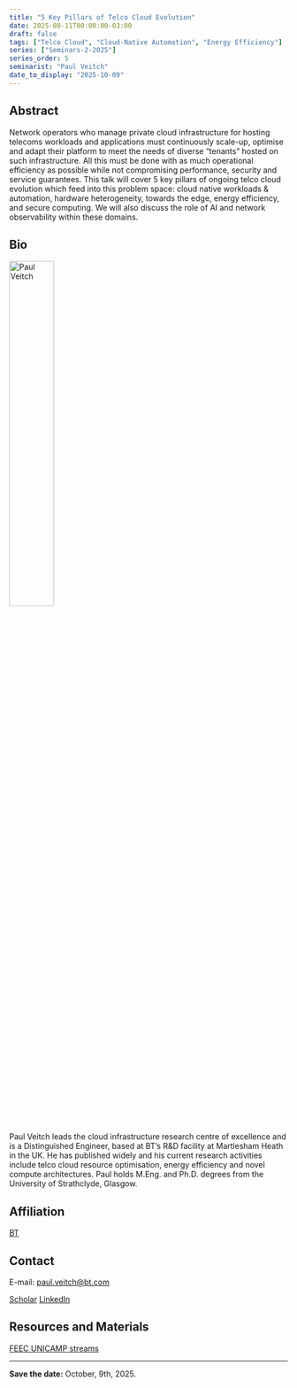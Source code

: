 ```yaml
---
title: "5 Key Pillars of Telco Cloud Evolution"
date: 2025-08-11T00:00:00-03:00
draft: false
tags: ["Telco Cloud", "Cloud-Native Automation", "Energy Efficiency"]
series: ["Seminars-2-2025"]
series_order: 5
seminarist: "Paul Veitch"
date_to_display: "2025-10-09"
---
```


## Abstract

Network operators who manage private cloud infrastructure for hosting telecoms workloads and applications must continuously scale-up, optimise and adapt their platform to meet the needs of diverse “tenants” hosted on such infrastructure. All this must be done with as much operational efficiency as possible while not compromising performance, security and service guarantees. This talk will cover 5 key pillars of ongoing telco cloud evolution which feed into this problem space: cloud native workloads & automation, hardware heterogeneity, towards the edge, energy efficiency, and secure computing. We will also discuss the role of AI and network observability within these domains.

## Bio

<img alt="Paul Veitch" src="/seminars/seminars-2-2025/5/paul_veitch-round.png" style="width: 40%; height: 160x;">

Paul Veitch leads the cloud infrastructure research centre of excellence and is a Distinguished Engineer, based at BT’s R&D facility at Martlesham Heath in the UK. He has published widely and his current research activities include telco cloud resource optimisation, energy efficiency and novel compute architectures. Paul holds M.Eng. and Ph.D. degrees from the University of Strathclyde, Glasgow.

## Affiliation
[BT](https://www.bt.com/)

## Contact
E-mail: paul.veitch@bt.com

[Scholar](https://scholar.google.com/citations?hl=pt-BR&user=SlSeC20AAAAJ)
[LinkedIn](https://www.linkedin.com/in/paul-veitch-6b0a043/)



## Resources and Materials

[FEEC UNICAMP streams](https://www.youtube.com/@feec-unicamp/streams)


<!--<iframe width="560" height="315" src="https://www.youtube.com/embed/lMptr7rmdco" title="YouTube video player" frameborder="0" allow="accelerometer; autoplay; clipboard-write; encrypted-media; gyroscope; picture-in-picture; web-share" allowfullscreen></iframe>
-->

---

**Save the date:**  October, 9th, 2025.